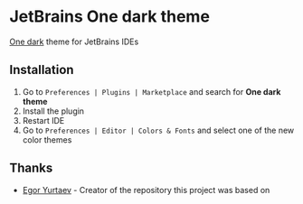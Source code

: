 # JetBrains One dark theme

[One dark](https://github.com/atom/one-dark-syntax) theme for JetBrains IDEs

## Installation

1. Go to `Preferences | Plugins | Marketplace` and search for **One dark theme**
1. Install the plugin
1. Restart IDE
1. Go to `Preferences | Editor | Colors & Fonts` and select one of the new color themes

## Thanks

- [Egor Yurtaev](https://github.com/yurtaev) - Creator of the repository this project was based on
